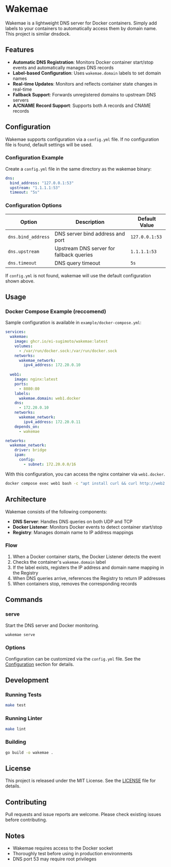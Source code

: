 # Wakemae

Wakemae is a lightweight DNS server for Docker containers. Simply add labels to your containers to automatically access them by domain name.
This project is similar dnsdock.

## Features

- **Automatic DNS Registration**: Monitors Docker container start/stop events and automatically manages DNS records
- **Label-based Configuration**: Uses `wakemae.domain` labels to set domain names
- **Real-time Updates**: Monitors and reflects container state changes in real-time
- **Fallback Support**: Forwards unregistered domains to upstream DNS servers
- **A/CNAME Record Support**: Supports both A records and CNAME records



## Configuration

Wakemae supports configuration via a `config.yml` file. If no configuration file is found, default settings will be used.

### Configuration Example

Create a `config.yml` file in the same directory as the wakemae binary:

```yaml
dns:
  bind_address: "127.0.0.1:53"
  upstream: "1.1.1.1:53"
  timeout: "5s"
```

### Configuration Options

| Option | Description | Default Value |
|--------|-------------|---------------|
| `dns.bind_address` | DNS server bind address and port | `127.0.0.1:53` |
| `dns.upstream` | Upstream DNS server for fallback queries | `1.1.1.1:53` |
| `dns.timeout` | DNS query timeout | `5s` |

If `config.yml` is not found, wakemae will use the default configuration shown above.

## Usage
### Docker Compose Example (reccomend)

Sample configuration is available in `example/docker-compose.yml`:

```yaml
services:
  wakemae:
    image: ghcr.io/ei-sugimoto/wakemae:latest
    volumes:
      - /var/run/docker.sock:/var/run/docker.sock
    networks:
      wakemae_network:
        ipv4_address: 172.20.0.10
  
  web1:
    image: nginx:latest
    ports:
      - 8080:80
    labels:
      wakemae.domain: web1.docker
    dns:
      - 172.20.0.10
    networks:
      wakemae_network:
        ipv4_address: 172.20.0.11
    depends_on:
      - wakemae

networks:
  wakemae_network:
    driver: bridge
    ipam:
      config:
        - subnet: 172.20.0.0/16
```

With this configuration, you can access the nginx container via `web1.docker`.

```bash
docker compose exec web1 bash -c "apt install curl && curl http://web2.docker/"
```

## Architecture

Wakemae consists of the following components:

- **DNS Server**: Handles DNS queries on both UDP and TCP
- **Docker Listener**: Monitors Docker events to detect container start/stop
- **Registry**: Manages domain name to IP address mappings

### Flow

1. When a Docker container starts, the Docker Listener detects the event
2. Checks the container's `wakemae.domain` label
3. If the label exists, registers the IP address and domain name mapping in the Registry
4. When DNS queries arrive, references the Registry to return IP addresses
5. When containers stop, removes the corresponding records

## Commands

### serve

Start the DNS server and Docker monitoring.

```bash
wakemae serve
```

### Options

Configuration can be customized via the `config.yml` file. See the [Configuration](#configuration) section for details.

## Development
### Running Tests

```bash
make test
```

### Running Linter

```bash
make lint
```

### Building

```bash
go build -o wakemae .
```

## License

This project is released under the MIT License. See the [LICENSE](LICENSE) file for details.

## Contributing

Pull requests and issue reports are welcome. Please check existing issues before contributing.

## Notes
- Wakemae requires access to the Docker socket
- Thoroughly test before using in production environments
- DNS port 53 may require root privileges 